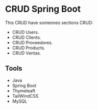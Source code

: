 # CRUD Spring Boot

This CRUD have someones sections CRUD:

- CRUD Users.
- CRUD Clients.
- CRUD Proveedores.
- CRUD Products.
- CRUD Ventas.


## Tools
- Java
- Spring Boot
- Thymeleaft
- TailWindCSS
- MySQL
